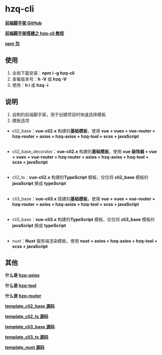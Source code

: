 # hzq-cli

**[前端脚手架 GitHub](https://github.com/MrHzq/hzq-cli)**

**[前端脚手架搭建之 hzq-cli 教程](https://www.jianshu.com/p/edd5ec93ffb3)**

**[npm 包](https://www.npmjs.com/package/hzq-cli)**

## 使用

1. 全局下载安装：**npm i -g hzq-cli**
1. 查看版本号：**h -V** 或 **hzq -V**
1. 使用：**h i** 或 **hzq -i**

## 说明

1. 自制的前端脚手架，用于创建项目时快速选择模板
1. 模板选项

-   cli2_base：**vue-cli2.x** 构建的**基础模板**，使用 **vue + vuex + vue-router + hzq-router + axios + hzq-axios + hzq-tool + scss + javaScript** <br><br>

-   cli2_base_decorator：**vue-cli2.x** 构建的**基础模板**，使用 **vue 装饰器 + vue + vuex + vue-router + hzq-router + axios + hzq-axios + hzq-tool + scss + javaScript** <br><br>

-   cli2_ts：**vue-cli2.x** 构建的**TypeScript** 模板，仅仅将 **cli2_base** 模板的 **javaScript** 换成 **typeScript** <br><br>

-   cli3_base：**vue-cli3.x** 搭建的**基础模板**，使用 **vue + vuex + vue-router + hzq-router + axios + hzq-axios + hzq-tool + scss + javaScript** <br><br>

-   cli3_base：**vue-cli3.x** 构建的**TypeScript** 模板，仅仅将 **cli3_base** 模板的 **javaScript** 换成 **typeScript** <br><br>

-   nuxt：**Nuxt** 服务端渲染模板，使用 **nuxt + axios + hzq-axios + hzq-tool + scss + javaScript**

## 其他

**什么是 [hzq-axios](https://github.com/MrHzq/hzq-axios)**

**什么是 [hzq-tool](https://github.com/MrHzq/hzq-tool)**

**什么是 [hzq-router](https://github.com/MrHzq/hzq-router)**

**[template_cli2_base 源码](https://github.com/MrHzq/template_cli2_base)**

**[template_cli2_ts 源码](https://github.com/MrHzq/template_cli2_ts)**

**[template_cli3_base 源码](https://github.com/MrHzq/template_cli3_base)**

**[template_cli3_ts 源码](https://github.com/MrHzq/template_cli3_ts)**

**[template_nuxt 源码](https://github.com/MrHzq/template_nuxt)**

